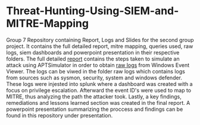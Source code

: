# Threat-Hunting-Using-SIEM-and-MITRE-Mapping
Group 7 Repository containing Report, Logs and Slides for the second group project. 
It contains the full detailed report, mitre mapping, queries used, raw logs,
siem dashboards and powerpoint presentation in their respective folders. 
The full detailed [report](https://github.com/cyberwitch966/Threat-Hunting-Using-SIEM-and-MITRE-Mapping/tree/63e2874ff6105dbfd1fb94b1f2e5a426e3c1241b/report) contains the steps taken to simulate an attack using APTSimulator 
in order to obtain [raw logs](https://github.com/cyberwitch966/Threat-Hunting-Using-SIEM-and-MITRE-Mapping/tree/main/raw%20logs) from Windows Event Viewer. The logs can be viwed in the folder raw logs 
which contains logs from sources such as sysmon, security, system and windows defender. 
These logs were injested into splunk where a dashboard was created with a focus on privilege escalation. 
Afterward the event ID's were used to map to MITRE, thus analyzing the path the attacker took. 
Lastly, a key findings, remediations and lessons learned section was created in the final report. 
A powerpoint presentation summarizing the proccess and findings can be found in this repository under presentation. 
